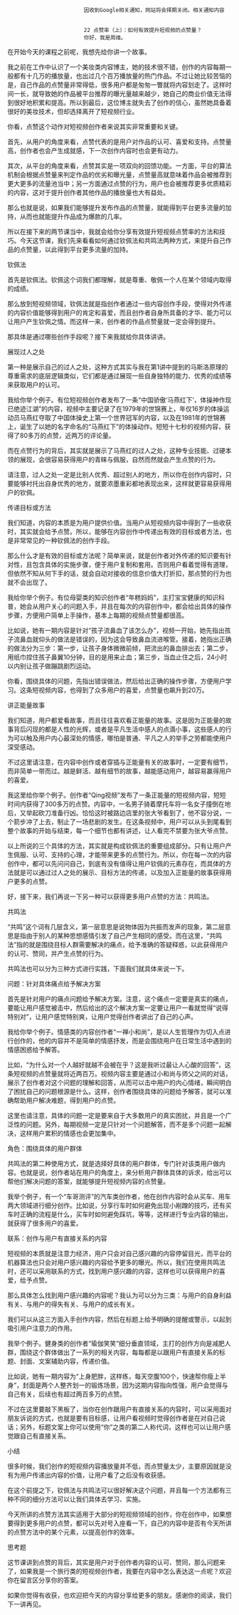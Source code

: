 
                            
                            因收到Google相关通知，网站将会择期关闭。相关通知内容
                            
                            
                            22 点赞率（上）：如何有效提升短视频的点赞量？
                            你好，我是周维。

在开始今天的课程之前呢，我想先给你讲一个故事。

我之前在工作中认识了一个美妆类内容博主，她的技术很不错，创作的内容每期一般都有十几万的播放量，也出过几个百万播放量的热门作品。不过让她比较苦恼的是，自己作品的点赞量非常得低，很多用户都是匆匆一瞥就将内容划走了。这样时间一长，就导致她的作品被平台推荐的曝光量越来越少，她自己的商业价值无法得到很好地积累和提高。所以到最后，这位博主就失去了创作的信心，虽然她具备着很好的美妆技术，但却选择离开了短视频行业。

你看，点赞这个动作对短视频创作者来说其实非常重要和关键。

首先，从用户的角度来看，点赞代表的是用户对作品的认可、喜爱和支持。点赞量高，创作者也会产生成就感，下一次创作内容时也会更有动力。

其次，从平台的角度来看，点赞其实是一项双向的回馈功能。一方面，平台的算法机制会根据点赞量来判定作品的优劣和曝光量，点赞量高就意味着作品会被推荐到更大更多的流量池当中；另一方面通过点赞的行为，用户也会被推荐更多优质精彩的内容，这对于提升创作者其他作品的播放量也大有益处。

那么也就是说，如果我们能够提升发布作品的点赞量，就能得到平台更多流量的加持，从而也就能提升作品成为爆款的几率。

所以在接下来的两节课当中，我就会给你分享有效提升短视频点赞率的方法和技巧。今天这节课，我们先来看看如何通过钦佩法和共鸣法两种方式，来提升自己作品的点赞量，以此得到平台更多流量的加持。

钦佩法

首先是钦佩法。钦佩这个词我们都理解，就是尊重、敬佩一个人在某个领域内取得的成绩。

那么放到短视频领域，钦佩法就是指创作者通过一些内容创作手段，使得对外传递的内容价值能够得到用户的肯定和喜爱，而且创作者自身所具备的才华、能力可以让用户产生钦佩之情。而这样一来，创作者的作品点赞量就一定会得到提升。

那具体是通过哪些创作手段呢？接下来我就给你具体讲讲。

展现过人之处

第一种是展示自己的过人之处，这种方式其实与我在第1讲中提到的马斯洛原理的尊重需求的底层逻辑类似，它们都是通过展现一些自身独特的能力、优秀的成绩等来获取用户的认可。

我给你举个例子。有位短视频创作者发布了一条“中国骄傲‘马燕红下’，体操神作现已绝迹江湖”的内容，视频中主要记录了在1979年的世锦赛上，年仅16岁的体操运动员马燕红夺取了中国体操史上第一个世界冠军的内容，以及在1981年的世锦赛上，诞生了以她的名字命名的“马燕红下”的体操动作。短短十七秒的视频内容，获得了80多万的点赞，近两万的评论量。

而在点赞行为的背后，其实就是展示了马燕红的过人之处，这种专业技能、过硬本领的展现，会很容易获得用户的青睐与佩服，自然而然就会产生点赞的行为。

请注意，过人之处一定是比别人优秀、超过别人的地方，所以你在创作内容时，只要能够衬托出自身优秀的地方，就要浓墨重彩都地表现出来，这样就更容易获得用户的钦佩。

传递目标或方法

我们知道，内容的本质是为用户提供价值。当用户从短视频内容中得到了一些收获时，其实就会给予点赞。所以，能够在内容创作中传递出有效的目标或者方法，也是非常常见的一种钦佩法的创作手段。

那么什么才是有效的目标或方法呢？简单来说，就是创作者对外传递的知识要有针对性，且包含具体的实施步骤，便于用户复制和套用。否则用户看着觉得有道理，但依然不知从何下手的话，就会自动对接收的信息价值大打折扣，那点赞的行为也就不会出现了。

我给你举个例子。有位母婴类的知识创作者“年糕妈妈”，主打宝宝健康的知识科普，她会从用户关心的问题入手，并且在每次的内容创作中，都会给出具体的操作步骤，方便用户简单上手操作，基本上每期的视频点赞量都很高。

比如说，她有一期内容是针对“孩子流鼻血了该怎么办”，视频一开始，她先指出孩子流鼻血就仰头的做法是错误的，因为这会导致鼻血流进喉管。接着，她指出正确的做法分为三步：第一步，让孩子身体微微前倾，把流出的鼻血排出去；第二步，用纸巾捏住孩子鼻翼10分钟，目的是用来止血；第三步，当血止住之后，24小时以内别让孩子做蹦跳剧烈运动。

你看，围绕具体的问题，先指出错误做法，然后给出正确的操作步骤，方便用户学习。这条短视频内容，也得到了众多用户的喜爱，点赞量也飙升到20万。

讲正能量故事

我们知道，用户都爱看故事，而且往往喜欢看正能量的故事。这是因为正能量的故事背后闪现的都是人性的光辉，或者是平凡生活中感人的点滴小事，这些感人的行为可以触及用户内心最深处的情感，哪怕是普通、平凡之人的举手之劳都能使用户深受感动。

不过这里请注意，在内容中创作或者穿插与正能量有关的故事时，一定要有细节，而非简单一带而过。越是鲜活、越有细节的故事，越能感动用户，越容易赢得用户的喜爱。

我这里给你举个例子。创作者“Qing视频”发布了一条正能量的短视频内容，短短时间内获得了300多万的点赞。内容中，一名男子骑着摩托车将一名女子撞倒在地后，又举起砍刀准备行凶。恰恰这时被路边店里的张大爷看到了，他不容分说，一个箭步冲了上去，制止了一场悲剧的发生。在这条视频中，用户可以从头到尾看到整个故事的开始与结束，每一个细节也都有讲述，让人看完不禁要为张大爷点赞。

以上所说的三个具体的方法，其实就是构成钦佩法的重要组成部分。只有让用户产生佩服、认可、支持的心理，才能带来更多的点赞行为。所以，你在每一次的内容创作中，都可以先问问自己，到底有没有值得让用户钦佩的元素存在，而具体的方法就是可以通过过人之处的展示、目标方法的传递，以及加入正能量的故事获得用户更多的点赞。

好，接下来，我们再说一下另一种可以获得更多用户点赞的方法：共鸣法。

共鸣法

“共鸣”这个词有几层含义，第一层意思是说物体因为共振而发声的现象，第二层意思是指由于别人的某种思想感情引发了自己产生相同的感受。而在这里，“共鸣法”指的就是围绕目标人群需要解决的痛点，给予准确的答疑释惑，以此获得用户的认可、赞同，并产生点赞的行为。

共鸣法也可以分为三种方式进行实践，下面我们就具体来说一下。

问题：针对具体痛点给予解决方案

首先是针对用户的痛点问题给予解决方案。注意，这个痛点一定要是真实的痛点，要能让用户感觉被击中，然后给出的这个解决方案一定要让用户一看就觉得“说得特别对”，让用户感觉特别爽，让用户觉得创作者讲出了自己的心声。

我给你举个例子。情感类的内容创作者“一禅小和尚”，是以人生哲理作为切入点进行创作的，他的内容并不是简单的情感抒发，而是会围绕用户在日常生活中遇到的情感困惑给予解答。

比如，“为什么对一个人越好就越不会被在乎？这是我听过最让人心酸的回答”，这条短视频的点赞量就将近两百万。视频内容主要是通过小和尚与师父之间的对话，展示了创作者对这个问题的理解和回答，从而可以击中用户的内心情绪，瞬间明白了困扰自己的问题根源是什么。这样，创作者围绕具体的问题给予解答，就可以准确帮助用户解决难题，得到用户的点赞。

这里也请注意，具体的问题一定是要来自于大多数用户的真实困扰，并且是一个广泛性的问题。另外，每期视频一定是只针对一个问题解答，而不是多个问题一起解决，这样用户累积的情感也会更加集中。

角色：围绕具体的用户群体

共鸣法的第二种使用方式，就是选择好具体的用户群体，专门针对该类用户做内容。也就是说，创作者站在用户的角度上，来分析用户群体具体的诉求，给出可以帮他们解决问题的答案，就能够提升短视频内容的点赞量。

我举个例子，有一个“车哥测评”的汽车类创作者，他在创作内容时会从买车、用车两大领域进行细分创作。比如说，分享行车时如何避免出现小剐蹭的技巧，还有买车时正确的流程是什么，买车时如何避免踩坑，等等，这样进行专业内容的输出，就获得了很多用户的喜爱。

联系：创作与用户有直接关系的内容

短视频的本质就是注意力经济，用户只会对自己感兴趣的内容停留目光，而平台的机器算法也只会对用户感兴趣的内容给予更多的曝光。所以，我们在使用共鸣法时，还可以采用联系的方式，找到用户感兴趣的内容，这样也可以获得用户的喜爱，给予点赞。

那么具体怎么找到用户感兴趣的内容呢？我认为可以分为三类：与用户的自身利益有关、与用户的得失有关、与用户的成长有关。

我们可以从这三方面入手创作内容，然后在标题上给予明确的提醒或警示，以起到吸引用户注意力的作用。

我举个例子。健身类的创作者“瑜伽笑笑”细分垂直领域，主打的创作方向是减肥人群，围绕这个群体做出了一系列的相关内容，每每都是以跟用户有直接关系的标题、封面、文案辅助内容，传递价值。

比如说，她有一期内容为“上身肥胖，这样练，每天空腹100个，快速帮你瘦上半身”，封面是两个人整齐划一的锻炼场景，因为这期内容指向性强，用户会觉得与自己有关，后续也有超过两百多万的点赞。

不过在这里要敲下黑板了，当你在创作跟用户有直接关系的内容时，可以采用面对朋友诉说的方式，也就是要有目标感，让用户看视频时觉得创作者是在对自己说话；另外，标题文案上你可以使用“你”之类的第二人称代词，这样也可以让用户感觉跟自己有直接关系。

小结

很多时候，我们创作的短视频内容播放量并不低，而点赞量太少，主要原因就是没有为用户传递出内容的价值，让用户看了之后没有收获感。

在这个前提之下，钦佩法与共鸣法可以很好解决这个问题，并且每一个方法都有三种不同的细分方法可以让我们具体去学习、实施。

今天所讲的点赞方法其实适用于大部分的短视频领域的创作，你在创作中，如果想要得到更多用户的点赞，都可以先对号入座看一下，自己的内容中是否有今天所讲的点赞方法中的某个元素，以提高创作的效率。



思考题

这节课讲到点赞的背后，其实是用户对于创作者内容的认可、赞同，那么问题来了，如果我是一个旅行类的短视频创作者，我要在内容中怎么表达这一点呢？欢迎你在留言区分享你的答案。

如果你觉得有收获，也欢迎把今天的内容分享给更多的朋友。感谢你的阅读，我们下一讲再见。

                        
                        
                            